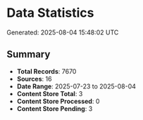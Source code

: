 # Data Statistics

Generated: 2025-08-04 15:48:02 UTC

## Summary

- **Total Records**: 7670
- **Sources**: 16
- **Date Range**: 2025-07-23 to 2025-08-04
- **Content Store Total**: 3
- **Content Store Processed**: 0
- **Content Store Pending**: 3
